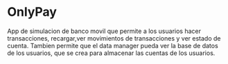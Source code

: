 # OnlyPay
App de simulacion de banco movil que permite a los usuarios hacer transacciones, recargar,ver movimientos de transacciones y ver estado de cuenta. Tambien permite que el data manager pueda ver la base de datos de los usuarios, que se crea para almacenar las cuentas de los usuarios.

